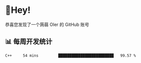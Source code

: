 # 👋Hey!
恭喜您发现了一个蒟蒻 OIer 的 GitHub 账号

## 📊 每周开发统计
<!--START_SECTION:waka-->
```text
C++     54 mins         █████████████████████████   99.57 % 
```
<!--END_SECTION:waka-->
